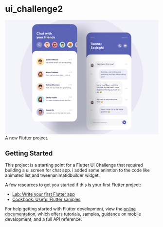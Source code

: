 # ui_challenge2
![UI!](assets/images/ui.png)
A new Flutter project.

## Getting Started

This project is a starting point for a Flutter Ui Challenge that required building a ui screen for chat app.
i added some animtion to the code like animated list and tweenanimatidbuilder widget.

A few resources to get you started if this is your first Flutter project:

- [Lab: Write your first Flutter app](https://docs.flutter.dev/get-started/codelab)
- [Cookbook: Useful Flutter samples](https://docs.flutter.dev/cookbook)

For help getting started with Flutter development, view the
[online documentation](https://docs.flutter.dev/), which offers tutorials,
samples, guidance on mobile development, and a full API reference.
